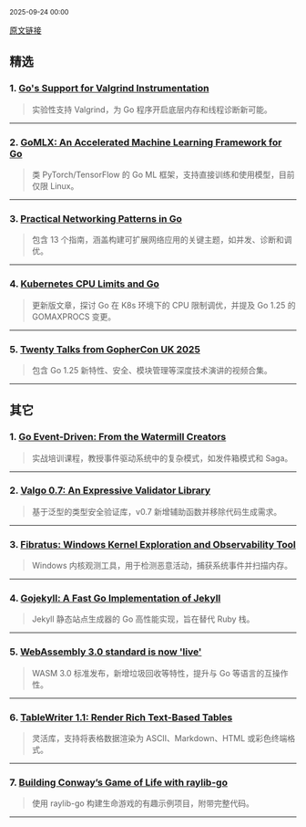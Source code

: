 <sub>2025-09-24 00:00</sub>


[原文链接](https://golangweekly.com/issues/571)


## 精选

### 1. [Go's Support for Valgrind Instrumentation](https://go-review.googlesource.com)
> 实验性支持 Valgrind，为 Go 程序开启底层内存和线程诊断新可能。

---

### 2. [GoMLX: An Accelerated Machine Learning Framework for Go](https://github.com)
> 类 PyTorch/TensorFlow 的 Go ML 框架，支持直接训练和使用模型，目前仅限 Linux。

---

### 3. [Practical Networking Patterns in Go](https://goperf.dev)
> 包含 13 个指南，涵盖构建可扩展网络应用的关键主题，如并发、诊断和调优。

---

### 4. [Kubernetes CPU Limits and Go](https://www.ardanlabs.com)
> 更新版文章，探讨 Go 在 K8s 环境下的 CPU 限制调优，并提及 Go 1.25 的 GOMAXPROCS 变更。

---

### 5. [Twenty Talks from GopherCon UK 2025](https://www.youtube.com)
> 包含 Go 1.25 新特性、安全、模块管理等深度技术演讲的视频合集。

---

## 其它

### 1. [Go Event-Driven: From the Watermill Creators](https://threedots.tech)
> 实战培训课程，教授事件驱动系统中的复杂模式，如发件箱模式和 Saga。

---

### 2. [Valgo 0.7: An Expressive Validator Library](https://github.com)
> 基于泛型的类型安全验证库，v0.7 新增辅助函数并移除代码生成需求。

---

### 3. [Fibratus: Windows Kernel Exploration and Observability Tool](https://www.fibratus.io)
> Windows 内核观测工具，用于检测恶意活动，捕获系统事件并扫描内存。

---

### 4. [Gojekyll: A Fast Go Implementation of Jekyll](https://github.com)
> Jekyll 静态站点生成器的 Go 高性能实现，旨在替代 Ruby 栈。

---

### 5. [WebAssembly 3.0 standard is now 'live'](https://golangweekly.com/link/174640/rss)
> WASM 3.0 标准发布，新增垃圾回收等特性，提升与 Go 等语言的互操作性。

---

### 6. [TableWriter 1.1: Render Rich Text-Based Tables](https://github.com)
> 灵活库，支持将表格数据渲染为 ASCII、Markdown、HTML 或彩色终端格式。

---

### 7. [Building Conway’s Game of Life with raylib-go](https://packagemain.tech)
> 使用 raylib-go 构建生命游戏的有趣示例项目，附带完整代码。

---
    
